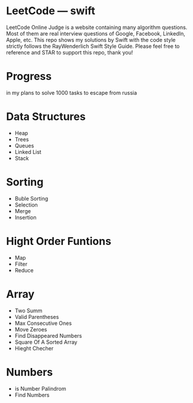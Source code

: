 # LeetCode — swift

LeetCode Online Judge is a website containing many algorithm questions. Most of them are real interview questions of Google, Facebook, LinkedIn, Apple, etc. This repo shows my solutions by Swift with the code style strictly follows the RayWenderlich Swift Style Guide. Please feel free to reference and STAR to support this repo, thank you!

# Progress
in my plans to solve 1000 tasks to escape from russia

# Data Structures
- Heap
- Trees
- Queues
- Linked List
- Stack

# Sorting
- Buble Sorting
- Selection
- Merge
- Insertion

# Hight Order Funtions
- Map
- Filter
- Reduce

# Array
- Two Summ
- Valid Parentheses
- Max Consecutive Ones
- Move Zeroes
- Find Disappeared Numbers
- Square Of A Sorted Array
- Hieght Checher



# Numbers
- is Number Palindrom
- Find Numbers


